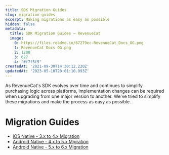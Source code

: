 ```yaml
---
title: SDK Migration Guides
slug: migration-guides
excerpt: Making migrations as easy as possible
hidden: false
metadata:
  title: SDK Migration Guides – RevenueCat
  image:
    0: https://files.readme.io/67279ec-RevenueCat_Docs_OG.png
    1: RevenueCat Docs OG.png
    2: 1200
    3: 627
    4: "#f7f5f5"
createdAt: '2021-09-30T14:30:12.220Z'
updatedAt: '2023-05-10T20:01:10.093Z'
---
```

As RevenueCat's SDK evolves over time and continues to simplify purchasing logic across platforms, implementation changes can be required when upgrading from one major version to another. We've tried to simplify these migrations and make the process as easy as possible.

# Migration Guides

- [iOS Native - 3.x to 4.x Migration ](doc:ios-native-3x-to-4x-migration)
- [Android Native - 4.x to 5.x Migration ](doc:android-native-4x-to-5x-migration)
- [Android Native - 5.x to 6.x Migration](https://github.com/RevenueCat/purchases-android/blob/v6/migrations/v6-MIGRATION.md)